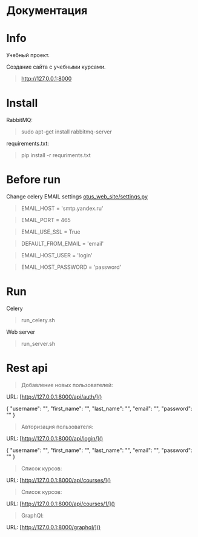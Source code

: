 # Документация

# Info
Учебный проект.

Создание сайта с учебными курсами.


>http://127.0.0.1:8000

# Install

RabbitMQ:
>sudo apt-get install rabbitmq-server

requirements.txt:
>pip install -r requriments.txt

# Before run

Change celery EMAIL settings [otus_web_site/settings.py]()

>EMAIL_HOST = 'smtp.yandex.ru'

>EMAIL_PORT = 465

>EMAIL_USE_SSL = True

>DEFAULT_FROM_EMAIL = 'email'

>EMAIL_HOST_USER = 'login'

>EMAIL_HOST_PASSWORD = 'password'


# Run
Celery
> run_celery.sh

Web server
> run_server.sh

# Rest api

>Добавление новых пользователей:  

URL: [http://127.0.0.1:8000/api/auth/]()

{
    "username": "",
    "first_name": "",
    "last_name": "",
    "email": "",
    "password": ""
}

>Авторизация пользователя:  

URL: [http://127.0.0.1:8000/api/login/]()

{
    "username": "",
    "first_name": "",
    "last_name": "",
    "email": "",
    "password": ""
}

>Список курсов:  

URL: [http://127.0.0.1:8000/api/courses/]()

>Список курсов:  

URL: [http://127.0.0.1:8000/api/courses/1/]()


> GraphQl:  

URL: [http://127.0.0.1:8000/graphql/]()
